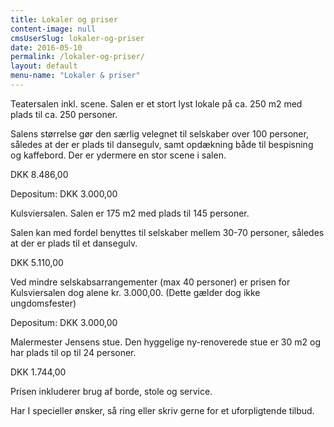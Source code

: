 ```yaml
---
title: Lokaler og priser
content-image: null
cmsUserSlug: lokaler-og-priser
date: 2016-05-10 
permalink: /lokaler-og-priser/
layout: default
menu-name: "Lokaler & priser"
---
```


Teatersalen inkl. scene.
Salen er et stort lyst lokale på ca. 250 m2 med plads til ca. 250 personer.

Salens størrelse gør den særlig velegnet til selskaber over 100 personer, således at der er plads til dansegulv, samt opdækning både til bespisning og kaffebord. Der er ydermere en stor scene i salen. 

DKK 8.486,00

Depositum: DKK 3.000,00 

Kulsviersalen.
Salen er 175 m2 med plads til 145 personer.

Salen kan med fordel benyttes til selskaber mellem 30-70 personer, således at der er plads til et dansegulv.

DKK 5.110,00

Ved mindre selskabsarrangementer (max 40 personer) er prisen for Kulsviersalen dog alene kr. 3.000,00. (Dette gælder dog ikke ungdomsfester)

Depositum: DKK 3.000,00

Malermester Jensens stue.
Den hyggelige ny-renoverede stue er 30 m2 og har plads til op til 24 personer.

DKK 1.744,00

Prisen inkluderer brug af borde, stole og service. 

Har I specieller ønsker, så ring eller skriv gerne for et uforpligtende tilbud.